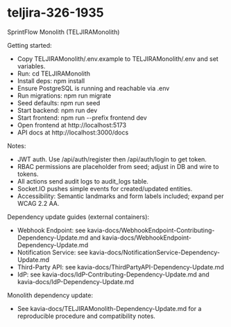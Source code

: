 # teljira-326-1935

SprintFlow Monolith (TELJIRAMonolith)

Getting started:
- Copy TELJIRAMonolith/.env.example to TELJIRAMonolith/.env and set variables.
- Run: cd TELJIRAMonolith
- Install deps: npm install
- Ensure PostgreSQL is running and reachable via .env
- Run migrations: npm run migrate
- Seed defaults: npm run seed
- Start backend: npm run dev
- Start frontend: npm run --prefix frontend dev
- Open frontend at http://localhost:5173
- API docs at http://localhost:3000/docs

Notes:
- JWT auth. Use /api/auth/register then /api/auth/login to get token.
- RBAC permissions are placeholder from seed; adjust in DB and wire to tokens.
- All actions send audit logs to audit_logs table.
- Socket.IO pushes simple events for created/updated entities.
- Accessibility: Semantic landmarks and form labels included; expand per WCAG 2.2 AA.

Dependency update guides (external containers):
- Webhook Endpoint: see kavia-docs/WebhookEndpoint-Contributing-Dependency-Update.md and kavia-docs/WebhookEndpoint-Dependency-Update.md
- Notification Service: see kavia-docs/NotificationService-Dependency-Update.md
- Third-Party API: see kavia-docs/ThirdPartyAPI-Dependency-Update.md
- IdP: see kavia-docs/IdP-Contributing-Dependency-Update.md and kavia-docs/IdP-Dependency-Update.md

Monolith dependency update:
- See kavia-docs/TELJIRAMonolith-Dependency-Update.md for a reproducible procedure and compatibility notes.
